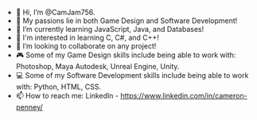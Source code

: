 - 👋 Hi, I’m @CamJam756.
- 👀 My passions lie in both Game Design and Software Development!
- 🌱 I’m currently learning JavaScript, Java, and Databases!
- 📖 I'm interested in learning C, C#, and C++!
- 💞️ I’m looking to collaborate on any project!
- 🎮 Some of my Game Design skills include being able to work with: Photoshop, Maya Autodesk, Unreal Engine, Unity.
- 💻 Some of my Software Development skills include being able to work with: Python, HTML, CSS.
- 📫 How to reach me: LinkedIn - https://www.linkedin.com/in/cameron-penney/

<!---
CamJam756/CamJam756 is a ✨ special ✨ repository because its `README.md` (this file) appears on your GitHub profile.
You can click the Preview link to take a look at your changes.
--->
